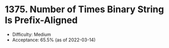 # 1375. Number of Times Binary String Is Prefix-Aligned
- Difficulty: Medium
- Acceptance: 65.5% (as of 2022-03-14)
